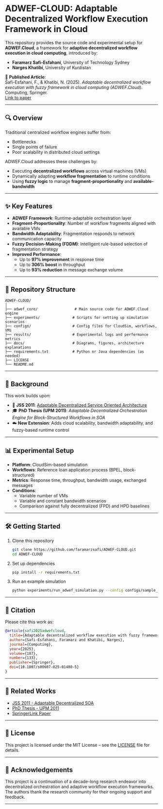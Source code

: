 # ADWEF-CLOUD: Adaptable Decentralized Workflow Execution Framework in Cloud

This repository provides the source code and experimental setup for **ADWEF.Cloud**, a framework for **adaptive decentralized workflow execution in cloud computing**, introduced by:

- **Faramarz Safi-Esfahani**, University of Technology Sydney  
- **Narges Khatibi**, University of Kurdistan

📄 **Published Article**:  
Safi-Esfahani, F., & Khatibi, N. (2025). *Adaptable decentralized workflow execution with fuzzy framework in cloud computing (ADWEF.Cloud)*. Computing, Springer.  
[Link to paper](https://link.springer.com/article/10.1007/s00607-025-01480-5)

---

## 🔍 Overview

Traditional centralized workflow engines suffer from:
- Bottlenecks  
- Single points of failure  
- Poor scalability in distributed cloud settings  

ADWEF.Cloud addresses these challenges by:
- Executing **decentralized workflows** across virtual machines (VMs)
- Dynamically adapting **workflow fragmentation** to runtime conditions
- Using **fuzzy logic** to manage **fragment-proportionality** and **available-bandwidth**

---

## ✨ Key Features

- **ADWEF Framework**: Runtime-adaptable orchestration layer
- **Fragment-Proportionality**: Number of workflow fragments aligned with available VMs
- **Bandwidth Adaptability**: Fragmentation responds to network communication capacity
- **Fuzzy Decision-Making (FDDM)**: Intelligent rule-based selection of fragmentation strategy
- **Improved Performance**:
  - Up to **97% improvement** in response time
  - Up to **306% boost** in throughput
  - Up to **93% reduction** in message exchange volume

---

## 📁 Repository Structure

```
ADWEF-CLOUD/
│
├── adwef_core/                 # Main source code for ADWEF.Cloud engine
├── experiments/               # Scripts for setting up simulation scenarios
├── configs/                   # Config files for CloudSim, workflows, VMs
├── results/                   # Experimental logs and performance metrics
├── docs/                      # Diagrams, figures, architecture explanations
├── requirements.txt           # Python or Java dependencies (as needed)
├── LICENSE
└── README.md
```

---

## 🧠 Background

This work builds upon:

- 📰 **JSS 2011**: [Adaptable Decentralized Service Oriented Architecture](https://doi.org/10.1016/j.jss.2011.03.031)  
- 🎓 **PhD Thesis (UPM 2011)**: *Adaptable Decentralized Orchestration Engine for Block-Structured Workflows in SOA*  
- ☁️ **New Extension**: Adds cloud scalability, bandwidth adaptability, and fuzzy-based runtime control

---

## 📊 Experimental Setup

- **Platform**: CloudSim-based simulation
- **Workflows**: Reference loan application process (BPEL, block-structured)
- **Metrics**: Response time, throughput, bandwidth usage, exchanged messages
- **Conditions**:
  - Variable number of VMs
  - Variable and constant bandwidth scenarios
  - Comparison against fully decentralized (FPD) and HPD baselines

---

## 🛠️ Getting Started

1. Clone this repository  
   ```bash
   git clone https://github.com/faramarzsafi/ADWEF-CLOUD.git
   cd ADWEF-CLOUD
   ```

2. Set up dependencies  
   ```bash
   pip install -r requirements.txt
   ```

3. Run an example simulation  
   ```bash
   python experiments/run_adwef_simulation.py --config configs/sample_config.json
   ```

---

## 📜 Citation

Please cite this work as:

```bibtex
@article{safi2025adwefcloud,
  title={Adaptable decentralized workflow execution with fuzzy framework in cloud computing (ADWEF.Cloud)},
  author={Safi-Esfahani, Faramarz and Khatibi, Narges},
  journal={Computing},
  year={2025},
  volume={107},
  number={133},
  publisher={Springer},
  doi={10.1007/s00607-025-01480-5}
}
```

---

## 🔗 Related Works

- [JSS 2011 - Adaptable Decentralized SOA](https://doi.org/10.1016/j.jss.2011.03.031)
- [PhD Thesis - UPM 2011](https://www.example.com/thesis-download-link)
- [SpringerLink Paper](https://link.springer.com/article/10.1007/s00607-025-01480-5)

---

## 🧾 License

This project is licensed under the MIT License – see the [LICENSE](./LICENSE) file for details.

---

## 🤝 Acknowledgements

This project is a continuation of a decade-long research endeavor into decentralized orchestration and adaptive workflow execution frameworks. The authors thank the research community for their ongoing support and feedback.

---
